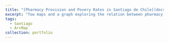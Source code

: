 ```yaml
---
title: "[Pharmacy Provision and Povery Rates in Santiago de Chile](docs/pharmacies/sntg-pharmacies.html)"
excerpt: "Tow maps and a graph exploring the relation between pharmacy provision and economic inequalities in Santiago."
tags:
  - Santiago
  - ArcMap
collection: portfolio
---
```





